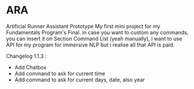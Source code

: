 # ARA
Artificial Runner Assistant Prototype
 My first mini project for my Fundamentals Program's Final.
 in case you want to custom any commands, you can insert it on Section Command List (yeah manually), i want to use API for my program for immersive NLP but i realise all that API is paid.

 Changelog 1.1.3 :
   - Add Chatbox
   - Add command to ask for current time
   - Add command to ask for current days, date, also year
